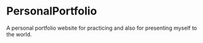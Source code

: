 # PersonalPortfolio
A personal portfolio website for practicing and also for presenting myself to the world.
